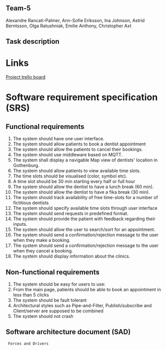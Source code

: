## Team-5 
Alexandre Rancati-Palmer, Ann-Sofie Eriksson, Ina Johnson, Astrid Berntsson, Olga Ratushniak, Emilie Anthony, Christopher Axt

## Task description

# Links
 [Project trello board](https://trello.com/invite/b/jtnMl95E/05f9da2a77845b0d3ce68a2759902cff/dit355-team-5)

# Software requirement specification (SRS)

  ## Functional requirements
   
  1. The system should have one user interface.
  2. The system should allow patients to book a dentist appointment
  3. The system should allow the patients to cancel their bookings.
  4. The system should use middleware based on MQTT.
  5. The system shall display a navigable Map view of dentists' location in Gothenburg.
  6. The system should allow patients to view available time slots.
  7. The time slots should be visualised (color, symbol etc).
  8. A time slot should be 30 min starting every half or full hour
  9. The system should allow the dentist to have a lunch break (60 min).
  10. The system should allow the dentist to have a fika break (30 min).
  11. The system should track availability of free time-slots for a number of fictitious dentists
  12. The system should specify available time slots through user interface
  13. The system should send requests in predefined format.
  14. The system should provide the patient with feedback regarding their inputs.
  15. The system should allow the user to search/sort for an appointment. 
  16. The system should send a confirmation/rejection message to the user when they make a booking. 
  17. The system should send a confirmation/rejection message to the user when they cancel a booking.
  18. The system should display information about the clinics. 

  ## Non-functional requirements

   1. The system should be easy for users to use:
   2. From the main page, patients should be able to book an appointment in less than 5 clicks 
   3. The system should be fault tolerant 
   4. Architectural styles such as Pipe-and-Filter, Publish/subscribe and Client/server are supposed to be combined
   5. The system should not crash

  ## Software architecture document (SAD)
     Forces and Drivers

